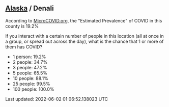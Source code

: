 
## [Alaska](/united-states/alaska) / Denali

According to [MicroCOVID.org](http://microcovid.org),
the "Estimated Prevalence" of COVID in this county is 19.2%

If you interact with a certain number of people in this location
(all at once in a group, or spread out across the day), what is the chance that
1 or more of them has COVID?

- 1 person: 19.2%
- 2 people: 34.7%
- 3 people: 47.2%
- 5 people: 65.5%
- 10 people: 88.1%
- 25 people: 99.5%
- 100 people: 100.0%

Last updated: 2022-06-02 01:06:52.138023 UTC
